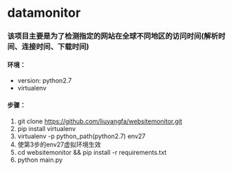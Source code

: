 # datamonitor
### 该项目主要是为了检测指定的网站在全球不同地区的访问时间(解析时间、连接时间、下载时间)


#### 环境： 
* version: python2.7
* virtualenv

#### 步骤：
1. git clone https://github.com/liuyangfa/websitemonitor.git
2. pip install virtualenv
3. virtualenv -p python_path(python2.7) env27
4. 使第3步的env27虚拟环境生效
5. cd websitemonitor && pip install -r requirements.txt
6. python main.py
